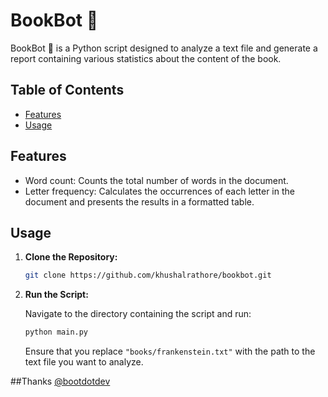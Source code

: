 # BookBot 📘

BookBot 📘 is a Python script designed to analyze a text file and generate a report containing various statistics about the content of the book.

## Table of Contents

- [Features](#features)
- [Usage](#usage)

## Features

- Word count: Counts the total number of words in the document.
- Letter frequency: Calculates the occurrences of each letter in the document and presents the results in a formatted table.

## Usage

1. **Clone the Repository:**

   ```bash
   git clone https://github.com/khushalrathore/bookbot.git
   ```

2. **Run the Script:**

   Navigate to the directory containing the script and run:

   ```bash
   python main.py
   ```

   Ensure that you replace `"books/frankenstein.txt"` with the path to the text file you want to analyze.

##Thanks [@bootdotdev](https://github.com/bootdotdev)
